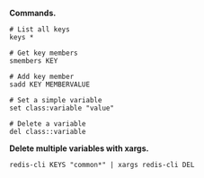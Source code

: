 **Commands.**

    # List all keys
    keys *

    # Get key members
    smembers KEY

    # Add key member
    sadd KEY MEMBERVALUE

    # Set a simple variable
    set class:variable "value"

    # Delete a variable
    del class::variable

**Delete multiple variables with xargs.**

    redis-cli KEYS "common*" | xargs redis-cli DEL
